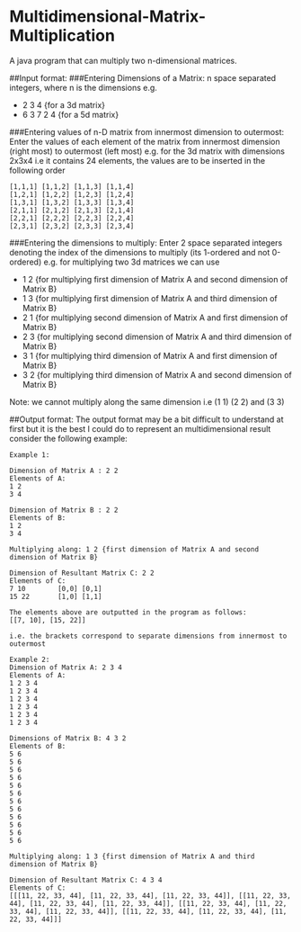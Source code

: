 # Multidimensional-Matrix-Multiplication
A java program that can multiply two n-dimensional matrices.

##Input format:
###Entering Dimensions of a Matrix: 
n space separated integers, where n is the dimensions
e.g. 
* 2 3 4 {for a 3d matrix}
* 6 3 7 2 4 {for a 5d matrix}

###Entering values of n-D matrix from innermost dimension to outermost: 
Enter the values of each element of the matrix from innermost dimension (right most) to outermost (left most)
e.g.
for the 3d matrix with dimensions 2x3x4 i.e it contains 24 elements,
the values are to be inserted in the following order 
```
[1,1,1] [1,1,2] [1,1,3] [1,1,4]
[1,2,1] [1,2,2] [1,2,3] [1,2,4]
[1,3,1] [1,3,2] [1,3,3] [1,3,4]
[2,1,1] [2,1,2] [2,1,3] [2,1,4]
[2,2,1] [2,2,2] [2,2,3] [2,2,4]
[2,3,1] [2,3,2] [2,3,3] [2,3,4]
```

###Entering the dimensions to multiply:
Enter 2 space separated integers denoting the index of the dimensions to multiply (its 1-ordered and not 0-ordered)
e.g.
for multiplying two 3d matrices we can use
* 1 2 {for multiplying first dimension of Matrix A and second dimension of Matrix B}
* 1 3 {for multiplying first dimension of Matrix A and third dimension of Matrix B}
* 2 1 {for multiplying second dimension of Matrix A and first dimension of Matrix B}
* 2 3 {for multiplying second dimension of Matrix A and third dimension of Matrix B}
* 3 1 {for multiplying third dimension of Matrix A and first dimension of Matrix B}
* 3 2 {for multiplying third dimension of Matrix A and second dimension of Matrix B}

Note: we cannot multiply along the same dimension i.e (1 1) (2 2) and (3 3)

##Output format:
The output format may be a bit difficult to understand at first but it is the best I could do to represent an multidimensional result
consider the following example:
```
Example 1:

Dimension of Matrix A : 2 2
Elements of A:
1 2 
3 4

Dimension of Matrix B : 2 2
Elements of B:
1 2
3 4

Multiplying along: 1 2 {first dimension of Matrix A and second dimension of Matrix B}

Dimension of Resultant Matrix C: 2 2
Elements of C:
7 10        [0,0] [0,1]
15 22       [1,0] [1,1]

The elements above are outputted in the program as follows:
[[7, 10], [15, 22]]

i.e. the brackets correspond to separate dimensions from innermost to outermost
```
```
Example 2:
Dimension of Matrix A: 2 3 4
Elements of A:
1 2 3 4
1 2 3 4
1 2 3 4
1 2 3 4
1 2 3 4
1 2 3 4

Dimensions of Matrix B: 4 3 2
Elements of B:
5 6
5 6
5 6
5 6
5 6
5 6
5 6
5 6
5 6
5 6
5 6
5 6

Multiplying along: 1 3 {first dimension of Matrix A and third dimension of Matrix B}

Dimension of Resultant Matrix C: 4 3 4
Elements of C:
[[[11, 22, 33, 44], [11, 22, 33, 44], [11, 22, 33, 44]], [[11, 22, 33, 44], [11, 22, 33, 44], [11, 22, 33, 44]], [[11, 22, 33, 44], [11, 22, 33, 44], [11, 22, 33, 44]], [[11, 22, 33, 44], [11, 22, 33, 44], [11, 22, 33, 44]]]
```




